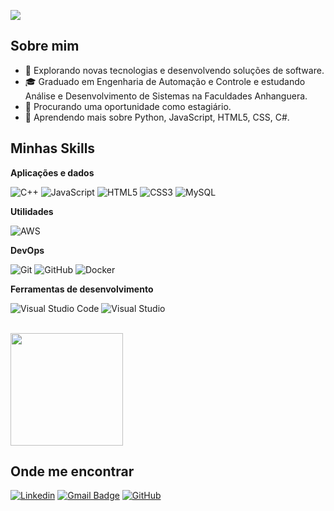 ![](https://komarev.com/ghpvc/?username=matheus-assilva&color=006bed)

## Sobre mim

- 🤔 Explorando novas tecnologias e desenvolvendo soluções de software.
- 🎓 Graduado em Engenharia de Automação e Controle e estudando Análise e Desenvolvimento de Sistemas na Faculdades Anhanguera.
- 💼 Procurando uma oportunidade como estagiário.
- 🌱 Aprendendo mais sobre Python, JavaScript, HTML5, CSS, C#.

## Minhas Skills

**Aplicações e dados**

![C++](https://img.shields.io/badge/c++-%2300599C.svg?style=for-the-badge&logo=c%2B%2B&logoColor=white)
![JavaScript](https://img.shields.io/badge/javascript-%23323330.svg?style=for-the-badge&logo=javascript&logoColor=%23F7DF1E)
![HTML5](https://img.shields.io/badge/html5-%23E34F26.svg?style=for-the-badge&logo=html5&logoColor=white)
![CSS3](https://img.shields.io/badge/css3-%231572B6.svg?style=for-the-badge&logo=css3&logoColor=white)
![MySQL](https://img.shields.io/badge/mysql-%2300f.svg?style=for-the-badge&logo=mysql&logoColor=white)

**Utilidades**

![AWS](https://img.shields.io/badge/AWS-%23FF9900.svg?style=for-the-badge&logo=amazon-aws&logoColor=white)

**DevOps**

![Git](https://img.shields.io/badge/git-%23F05033.svg?style=for-the-badge&logo=git&logoColor=white)
![GitHub](https://img.shields.io/badge/github-%23121011.svg?style=for-the-badge&logo=github&logoColor=white)
![Docker](https://img.shields.io/badge/docker-%230db7ed.svg?style=for-the-badge&logo=docker&logoColor=white)

**Ferramentas de desenvolvimento**

![Visual Studio Code](https://img.shields.io/badge/Visual%20Studio%20Code-0078d7.svg?style=for-the-badge&logo=visual-studio-code&logoColor=white)
![Visual Studio](https://img.shields.io/badge/Visual%20Studio-5C2D91.svg?style=for-the-badge&logo=visual-studio&logoColor=white)

<br/>

<a href="https://github.com/matheus-assilva" title="Perfil do Matheus">
  <img height="180em" src="https://github-readme-stats.vercel.app/api?username=matheus-assilva&theme=dracula&show_icons=true" />
</a>

## Onde me encontrar

[![Linkedin](https://img.shields.io/badge/-Matheus-blue?style=flat-square&logo=Linkedin&logoColor=white&link=https://www.linkedin.com/in/matheus-assilva/)](https://www.linkedin.com/in/matheus-assilva/)
[![Gmail Badge](https://img.shields.io/badge/-matheusaugustosouza9@gmail.com-006bed?style=flat-square&logo=Gmail&logoColor=white&link=mailto:matheusaugustosouza9@gmail.com)](mailto:matheusaugustosouza9@gmail.com)
[![GitHub](https://img.shields.io/github/followers/matheus-assilva?label=follow&style=social)](https://github.com/matheus-assilva)
